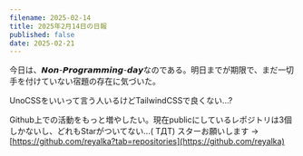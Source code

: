 ```yaml
---
filename: 2025-02-14
title: 2025年2月14日の日報
published: false
date: 2025-02-21
---
```

今日は、𝙉𝙤𝙣-𝙋𝙧𝙤𝙜𝙧𝙖𝙢𝙢𝙞𝙣𝙜-𝙙𝙖𝙮なのである。明日までが期限で、まだ一切手を付けていない宿題の存在に気づいた。

UnoCSSをいいって言う人いるけどTailwindCSSで良くない...?

Github上での活動をもっと増やしたい。現在publicにしているレポジトリは3個しかないし、どれもStarがついてない...( TДT) スターお願いします → [https://github.com/reyalka?tab=repositories](https://github.com/reyalka)